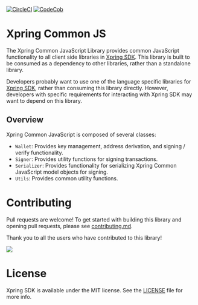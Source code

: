 [![CircleCI](https://img.shields.io/circleci/build/github/xpring-eng/xpring-common-js/master?style=flat-square&token=0ed9e0790d44d163a5bf2793724fc85d98c3845b)](https://circleci.com/gh/xpring-eng/xpring-common-js/tree/master) [![CodeCob](https://img.shields.io/codecov/c/github/xpring-eng/xpring-common-js/master?style=flat-square&token=08b799e2895a4dd6add40c4621880c1a)]((https://codecov.io/gh/xpring-eng/xpring-common-js))


# Xpring Common JS

The Xpring Common JavaScript Library provides common JavaScript functionality to all client side libraries in [Xpring SDK](https://github.com/xpring-eng/xpring-sdk). This library is built to be consumed as a dependency to other libraries, rather than a standalone library.

Developers probably want to use one of the language specific libraries for [Xpring SDK](https://github.com/xpring-eng/xpring-sdk#client-side-libraries), rather than consuming this library directly. However, developers with specific requirements for interacting with Xpring SDK may want to depend on this library.

## Overview
Xpring Common JavaScript is composed of several classes:
- `Wallet`:  Provides key management, address derivation, and signing / verify functionality.
- `Signer`: Provides utility functions for signing transactions.
- `Serializer`: Provides functionality for serializing Xpring Common JavaScript model objects for signing.
- `Utils`: Provides common utility functions.

# Contributing

Pull requests are welcome! To get started with building this library and opening pull requests, please see [contributing.md](CONTRIBUTING.md).

Thank you to all the users who have contributed to this library!

<a href="https://github.com/xpring-eng/xpring-common-js/graphs/contributors">
  <img src="https://contributors-img.firebaseapp.com/image?repo=xpring-eng/xpring-common-js" />
</a>

# License

Xpring SDK is available under the MIT license. See the [LICENSE](LICENSE) file for more info.
